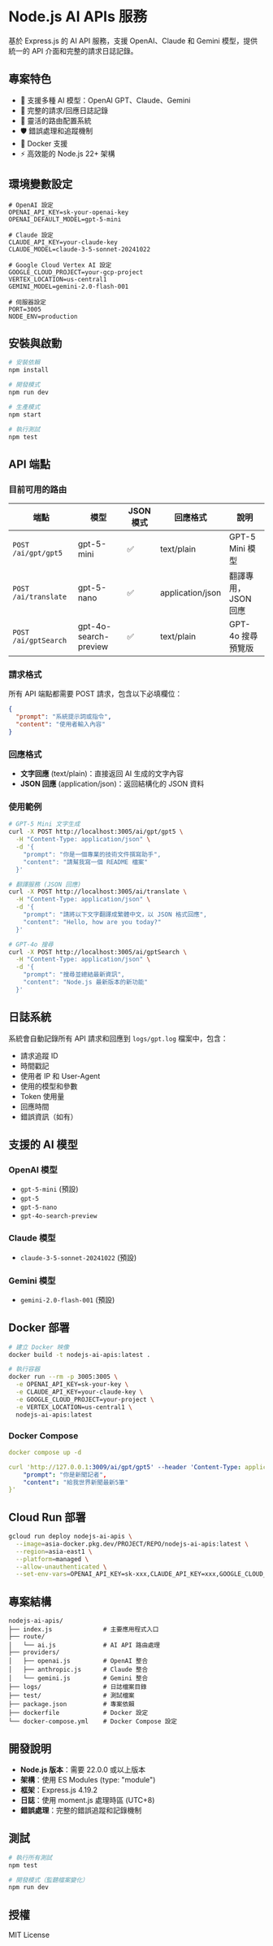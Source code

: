# Node.js AI APIs 服務

基於 Express.js 的 AI API 服務，支援 OpenAI、Claude 和 Gemini 模型，提供統一的 API 介面和完整的請求日誌記錄。

## 專案特色

- 🚀 支援多種 AI 模型：OpenAI GPT、Claude、Gemini
- 📝 完整的請求/回應日誌記錄
- 🔧 靈活的路由配置系統
- 🛡️ 錯誤處理和追蹤機制
- 🐳 Docker 支援
- ⚡ 高效能的 Node.js 22+ 架構

## 環境變數設定

```env
# OpenAI 設定
OPENAI_API_KEY=sk-your-openai-key
OPENAI_DEFAULT_MODEL=gpt-5-mini

# Claude 設定
CLAUDE_API_KEY=your-claude-key
CLAUDE_MODEL=claude-3-5-sonnet-20241022

# Google Cloud Vertex AI 設定
GOOGLE_CLOUD_PROJECT=your-gcp-project
VERTEX_LOCATION=us-central1
GEMINI_MODEL=gemini-2.0-flash-001

# 伺服器設定
PORT=3005
NODE_ENV=production
```

## 安裝與啟動

```bash
# 安裝依賴
npm install

# 開發模式
npm run dev

# 生產模式
npm start

# 執行測試
npm test
```

## API 端點

### 目前可用的路由

| 端點 | 模型 | JSON模式 | 回應格式 | 說明 |
|------|------|----------|----------|------|
| `POST /ai/gpt/gpt5` | gpt-5-mini | ✅ | text/plain | GPT-5 Mini 模型 |
| `POST /ai/translate` | gpt-5-nano | ✅ | application/json | 翻譯專用，JSON 回應 |
| `POST /ai/gptSearch` | gpt-4o-search-preview | ✅ | text/plain | GPT-4o 搜尋預覽版 |

### 請求格式

所有 API 端點都需要 POST 請求，包含以下必填欄位：

```json
{
  "prompt": "系統提示詞或指令",
  "content": "使用者輸入內容"
}
```

### 回應格式

- **文字回應** (text/plain)：直接返回 AI 生成的文字內容
- **JSON 回應** (application/json)：返回結構化的 JSON 資料

### 使用範例

```bash
# GPT-5 Mini 文字生成
curl -X POST http://localhost:3005/ai/gpt/gpt5 \
  -H "Content-Type: application/json" \
  -d '{
    "prompt": "你是一個專業的技術文件撰寫助手",
    "content": "請幫我寫一個 README 檔案"
  }'

# 翻譯服務 (JSON 回應)
curl -X POST http://localhost:3005/ai/translate \
  -H "Content-Type: application/json" \
  -d '{
    "prompt": "請將以下文字翻譯成繁體中文，以 JSON 格式回應",
    "content": "Hello, how are you today?"
  }'

# GPT-4o 搜尋
curl -X POST http://localhost:3005/ai/gptSearch \
  -H "Content-Type: application/json" \
  -d '{
    "prompt": "搜尋並總結最新資訊",
    "content": "Node.js 最新版本的新功能"
  }'
```

## 日誌系統

系統會自動記錄所有 API 請求和回應到 `logs/gpt.log` 檔案中，包含：

- 請求追蹤 ID
- 時間戳記
- 使用者 IP 和 User-Agent
- 使用的模型和參數
- Token 使用量
- 回應時間
- 錯誤資訊（如有）

## 支援的 AI 模型

### OpenAI 模型
- `gpt-5-mini` (預設)
- `gpt-5`
- `gpt-5-nano`
- `gpt-4o-search-preview`

### Claude 模型
- `claude-3-5-sonnet-20241022` (預設)

### Gemini 模型
- `gemini-2.0-flash-001` (預設)

## Docker 部署

```bash
# 建立 Docker 映像
docker build -t nodejs-ai-apis:latest .

# 執行容器
docker run --rm -p 3005:3005 \
  -e OPENAI_API_KEY=sk-your-key \
  -e CLAUDE_API_KEY=your-claude-key \
  -e GOOGLE_CLOUD_PROJECT=your-project \
  -e VERTEX_LOCATION=us-central1 \
  nodejs-ai-apis:latest
```

### Docker Compose

```yaml
docker compose up -d

curl 'http://127.0.0.1:3009/ai/gpt/gpt5' --header 'Content-Type: application/json' --data '{
    "prompt": "你是新聞記者",
    "content": "給我世界新聞最新5筆"
}'

```

## Cloud Run 部署

```bash
gcloud run deploy nodejs-ai-apis \
  --image=asia-docker.pkg.dev/PROJECT/REPO/nodejs-ai-apis:latest \
  --region=asia-east1 \
  --platform=managed \
  --allow-unauthenticated \
  --set-env-vars=OPENAI_API_KEY=sk-xxx,CLAUDE_API_KEY=xxx,GOOGLE_CLOUD_PROJECT=your-project,VERTEX_LOCATION=us-central1
```

## 專案結構

```
nodejs-ai-apis/
├── index.js              # 主要應用程式入口
├── route/
│   └── ai.js             # AI API 路由處理
├── providers/
│   ├── openai.js         # OpenAI 整合
│   ├── anthropic.js      # Claude 整合
│   └── gemini.js         # Gemini 整合
├── logs/                 # 日誌檔案目錄
├── test/                 # 測試檔案
├── package.json          # 專案依賴
├── dockerfile            # Docker 設定
└── docker-compose.yml    # Docker Compose 設定
```

## 開發說明

- **Node.js 版本**：需要 22.0.0 或以上版本
- **架構**：使用 ES Modules (type: "module")
- **框架**：Express.js 4.19.2
- **日誌**：使用 moment.js 處理時區 (UTC+8)
- **錯誤處理**：完整的錯誤追蹤和記錄機制

## 測試

```bash
# 執行所有測試
npm test

# 開發模式（監聽檔案變化）
npm run dev
```

## 授權

MIT License
